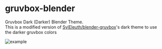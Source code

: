 # gruvbox-blender
Gruvbox Dark (Darker) Blender Theme.  
This is a modified version of [SylEleuth/blender-gruvbox](https://github.com/SylEleuth/blender-gruvbox)'s dark theme to use the darker gruvbox colors

![example](https://i.imgur.com/hYXtRX9.png)
